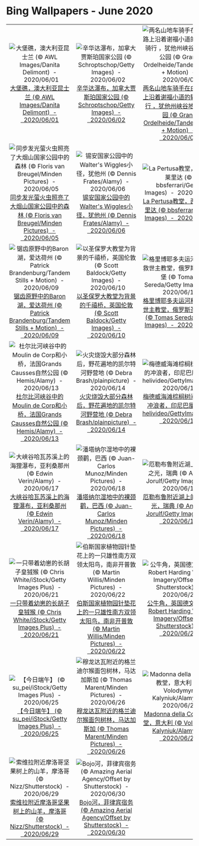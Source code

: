 # Bing Wallpapers - June 2020

| | | | |
|:-------------------------:|:-------------------------:|:-------------------------:|:-------------------------:|
| ![大堡礁，澳大利亚昆士兰 (© AWL Images/Danita Delimont)  -  2020/06/01](https://cn.bing.com/th?id=OHR.GreatReefDay_ZH-CN1185297376_UHD.jpg&w=480)[大堡礁，澳大利亚昆士兰 (© AWL Images/Danita Delimont)  -  2020/06/01](https://cn.bing.com/th?id=OHR.GreatReefDay_ZH-CN1185297376_UHD.jpg) | ![辛华达瀑布，加拿大贾斯珀国家公园 (© Schroptschop/Getty Images)  -  2020/06/02](https://cn.bing.com/th?id=OHR.JasperSunwaptaVideo_ZH-CN1403296497_UHD.jpg&w=480)[辛华达瀑布，加拿大贾斯珀国家公园 (© Schroptschop/Getty Images)  -  2020/06/02](https://cn.bing.com/th?id=OHR.JasperSunwaptaVideo_ZH-CN1403296497_UHD.jpg) | ![两名山地车骑手在白缘公路上沿着谢福小道的转弯处骑行 ，犹他州峡谷地国家公园 (© Grant Ordelheide/Tandem Stills + Motion)  -  2020/06/03](https://cn.bing.com/th?id=OHR.WhiteRimTrail_ZH-CN1574735777_UHD.jpg&w=480)[两名山地车骑手在白缘公路上沿着谢福小道的转弯处骑行 ，犹他州峡谷地国家公园 (© Grant Ordelheide/Tandem Stills + Motion)  -  2020/06/03](https://cn.bing.com/th?id=OHR.WhiteRimTrail_ZH-CN1574735777_UHD.jpg) | ![兰鲁斯特一座名为Pont Fawr的石拱桥，英国威尔士 (© Pajor Pawel/Shutterstock)  -  2020/06/04](https://cn.bing.com/th?id=OHR.PontFawr_ZH-CN1780190468_UHD.jpg&w=480)[兰鲁斯特一座名为Pont Fawr的石拱桥，英国威尔士 (© Pajor Pawel/Shutterstock)  -  2020/06/04](https://cn.bing.com/th?id=OHR.PontFawr_ZH-CN1780190468_UHD.jpg) |
| ![同步发光萤火虫照亮了大烟山国家公园中的森林 (© Floris van Breugel/Minden Pictures)  -  2020/06/05](https://cn.bing.com/th?id=OHR.SynchronousFireflies_ZH-CN6323931412_UHD.jpg&w=480)[同步发光萤火虫照亮了大烟山国家公园中的森林 (© Floris van Breugel/Minden Pictures)  -  2020/06/05](https://cn.bing.com/th?id=OHR.SynchronousFireflies_ZH-CN6323931412_UHD.jpg) | ![锡安国家公园中的Walter's Wiggles小径，犹他州 (© Dennis Frates/Alamy)  -  2020/06/06](https://cn.bing.com/th?id=OHR.WaltersWiggles_ZH-CN6928617440_UHD.jpg&w=480)[锡安国家公园中的Walter's Wiggles小径，犹他州 (© Dennis Frates/Alamy)  -  2020/06/06](https://cn.bing.com/th?id=OHR.WaltersWiggles_ZH-CN6928617440_UHD.jpg) | ![La Pertusa教堂，西班牙莱里达 (© bbsferrari/Getty Images)  -  2020/06/07](https://cn.bing.com/th?id=OHR.LaPertusa_ZH-CN7227946330_UHD.jpg&w=480)[La Pertusa教堂，西班牙莱里达 (© bbsferrari/Getty Images)  -  2020/06/07](https://cn.bing.com/th?id=OHR.LaPertusa_ZH-CN7227946330_UHD.jpg) | ![费尔南迪纳岛海岸的加拉帕戈斯海狮，厄瓜多尔科隆群岛 (© Tui De Roy/Minden Pictures)  -  2020/06/08](https://cn.bing.com/th?id=OHR.LionSurfing_ZH-CN7369892268_UHD.jpg&w=480)[费尔南迪纳岛海岸的加拉帕戈斯海狮，厄瓜多尔科隆群岛 (© Tui De Roy/Minden Pictures)  -  2020/06/08](https://cn.bing.com/th?id=OHR.LionSurfing_ZH-CN7369892268_UHD.jpg) |
| ![锯齿原野中的Baron湖，爱达荷州 (© Patrick Brandenburg/Tandem Stills + Motion)  -  2020/06/09](https://cn.bing.com/th?id=OHR.BaronLakes_ZH-CN7541190370_UHD.jpg&w=480)[锯齿原野中的Baron湖，爱达荷州 (© Patrick Brandenburg/Tandem Stills + Motion)  -  2020/06/09](https://cn.bing.com/th?id=OHR.BaronLakes_ZH-CN7541190370_UHD.jpg) | ![以圣保罗大教堂为背景的千禧桥，英国伦敦 (© Scott Baldock/Getty Images)  -  2020/06/10](https://cn.bing.com/th?id=OHR.WobblyBridge_ZH-CN7751845685_UHD.jpg&w=480)[以圣保罗大教堂为背景的千禧桥，英国伦敦 (© Scott Baldock/Getty Images)  -  2020/06/10](https://cn.bing.com/th?id=OHR.WobblyBridge_ZH-CN7751845685_UHD.jpg) | ![格里博耶多夫运河和滴血救世主教堂，俄罗斯圣彼得堡 (© Tomas Sereda/Getty Images)  -  2020/06/11](https://cn.bing.com/th?id=OHR.GriboyedovCanal_ZH-CN7887366015_UHD.jpg&w=480)[格里博耶多夫运河和滴血救世主教堂，俄罗斯圣彼得堡 (© Tomas Sereda/Getty Images)  -  2020/06/11](https://cn.bing.com/th?id=OHR.GriboyedovCanal_ZH-CN7887366015_UHD.jpg) | ![银河下的圣埃伦娜峡谷，德克萨斯州大弯国家公园 (© Stanley Ford/Shutterstock)  -  2020/06/12](https://cn.bing.com/th?id=OHR.SantaElena_ZH-CN8036210800_UHD.jpg&w=480)[银河下的圣埃伦娜峡谷，德克萨斯州大弯国家公园 (© Stanley Ford/Shutterstock)  -  2020/06/12](https://cn.bing.com/th?id=OHR.SantaElena_ZH-CN8036210800_UHD.jpg) |
| ![杜尔比河峡谷中的Moulin de Corp和小桥，法国Grands Causses自然公园 (© Hemis/Alamy)  -  2020/06/13](https://cn.bing.com/th?id=OHR.GrandsCausses_ZH-CN8463022683_UHD.jpg&w=480)[杜尔比河峡谷中的Moulin de Corp和小桥，法国Grands Causses自然公园 (© Hemis/Alamy)  -  2020/06/13](https://cn.bing.com/th?id=OHR.GrandsCausses_ZH-CN8463022683_UHD.jpg) | ![火灾烧毁大部分森林后，野花遍地的凯尔特河野营地 (© Debra Brash/plainpicture)  -  2020/06/14](https://cn.bing.com/th?id=OHR.WildflowersBC_ZH-CN8732388724_UHD.jpg&w=480)[火灾烧毁大部分森林后，野花遍地的凯尔特河野营地 (© Debra Brash/plainpicture)  -  2020/06/14](https://cn.bing.com/th?id=OHR.WildflowersBC_ZH-CN8732388724_UHD.jpg) | ![梅德威海滩棕榈树间散步的冲浪者，印尼巴厘岛 (© helivideo/GettyImages)  -  2020/06/15](https://cn.bing.com/th?id=OHR.SurfSeason_ZH-CN9212464908_UHD.jpg&w=480)[梅德威海滩棕榈树间散步的冲浪者，印尼巴厘岛 (© helivideo/GettyImages)  -  2020/06/15](https://cn.bing.com/th?id=OHR.SurfSeason_ZH-CN9212464908_UHD.jpg) | ![都柏林的圣斯蒂芬绿地，爱尔兰 (© L_E/Shutterstock)  -  2020/06/16](https://cn.bing.com/th?id=OHR.StStephens_ZH-CN9373191410_UHD.jpg&w=480)[都柏林的圣斯蒂芬绿地，爱尔兰 (© L_E/Shutterstock)  -  2020/06/16](https://cn.bing.com/th?id=OHR.StStephens_ZH-CN9373191410_UHD.jpg) |
| ![大峡谷哈瓦苏溪上的海狸瀑布，亚利桑那州 (© Edwin Verin/Alamy)  -  2020/06/17](https://cn.bing.com/th?id=OHR.Havasupai_ZH-CN0016003195_UHD.jpg&w=480)[大峡谷哈瓦苏溪上的海狸瀑布，亚利桑那州 (© Edwin Verin/Alamy)  -  2020/06/17](https://cn.bing.com/th?id=OHR.Havasupai_ZH-CN0016003195_UHD.jpg) | ![潘塔纳尔湿地中的裸颈鹳，巴西 (© Juan-Carlos Munoz/Minden Pictures)  -  2020/06/18](https://cn.bing.com/th?id=OHR.JabiruStork_ZH-CN0218761234_UHD.jpg&w=480)[潘塔纳尔湿地中的裸颈鹳，巴西 (© Juan-Carlos Munoz/Minden Pictures)  -  2020/06/18](https://cn.bing.com/th?id=OHR.JabiruStork_ZH-CN0218761234_UHD.jpg) | ![厄勒布鲁附近湖上的仲夏之光，瑞典 (© Anders Jorulf/Getty Images)  -  2020/06/19](https://cn.bing.com/th?id=OHR.MidsummerEve_ZH-CN9981851207_UHD.jpg&w=480)[厄勒布鲁附近湖上的仲夏之光，瑞典 (© Anders Jorulf/Getty Images)  -  2020/06/19](https://cn.bing.com/th?id=OHR.MidsummerEve_ZH-CN9981851207_UHD.jpg) | ![正在捕猎的丛林猫，印度 (© Lila/Alamy)  -  2020/06/20](https://cn.bing.com/th?id=OHR.HuntingCat_ZH-CN6596392185_UHD.jpg&w=480)[正在捕猎的丛林猫，印度 (© Lila/Alamy)  -  2020/06/20](https://cn.bing.com/th?id=OHR.HuntingCat_ZH-CN6596392185_UHD.jpg) |
| ![一只带着幼崽的长胡子皇狨猴 (© Chris White/iStock/Getty Images Plus)  -  2020/06/21](https://cn.bing.com/th?id=OHR.BeardedTamarin_ZH-CN0250190365_UHD.jpg&w=480)[一只带着幼崽的长胡子皇狨猴 (© Chris White/iStock/Getty Images Plus)  -  2020/06/21](https://cn.bing.com/th?id=OHR.BeardedTamarin_ZH-CN0250190365_UHD.jpg) | ![伯斯国家植物园针垫花上的一只雄性南方双领太阳鸟，南非开普敦 (© Martin Willis/Minden Pictures)  -  2020/06/22](https://cn.bing.com/th?id=OHR.SouthernSunbird_ZH-CN0426670987_UHD.jpg&w=480)[伯斯国家植物园针垫花上的一只雄性南方双领太阳鸟，南非开普敦 (© Martin Willis/Minden Pictures)  -  2020/06/22](https://cn.bing.com/th?id=OHR.SouthernSunbird_ZH-CN0426670987_UHD.jpg) | ![公牛角，英国德文郡 (© Robert Harding World Imagery/Offset by Shutterstock)  -  2020/06/23](https://cn.bing.com/th?id=OHR.BullPoint_ZH-CN0520993795_UHD.jpg&w=480)[公牛角，英国德文郡 (© Robert Harding World Imagery/Offset by Shutterstock)  -  2020/06/23](https://cn.bing.com/th?id=OHR.BullPoint_ZH-CN0520993795_UHD.jpg) | ![鸟瞰希腊罗德岛岩石海岸上蓝白相间的遮阳伞 (© Amazing Aerial Agency/Offset by Shutterstock)  -  2020/06/24](https://cn.bing.com/th?id=OHR.RhodesIsland_ZH-CN0674840850_UHD.jpg&w=480)[鸟瞰希腊罗德岛岩石海岸上蓝白相间的遮阳伞 (© Amazing Aerial Agency/Offset by Shutterstock)  -  2020/06/24](https://cn.bing.com/th?id=OHR.RhodesIsland_ZH-CN0674840850_UHD.jpg) |
| ![【今日端午】 (© su_pei/iStock/Getty Images Plus)  -  2020/06/25](https://cn.bing.com/th?id=OHR.duanwu2020_ZH-CN0965379603_UHD.jpg&w=480)[【今日端午】 (© su_pei/iStock/Getty Images Plus)  -  2020/06/25](https://cn.bing.com/th?id=OHR.duanwu2020_ZH-CN0965379603_UHD.jpg) | ![穆龙达瓦附近的格兰迪尔猴面包树林，马达加斯加 (© Thomas Marent/Minden Pictures)  -  2020/06/26](https://cn.bing.com/th?id=OHR.AdansoniaGrandidieri_ZH-CN1154912052_UHD.jpg&w=480)[穆龙达瓦附近的格兰迪尔猴面包树林，马达加斯加 (© Thomas Marent/Minden Pictures)  -  2020/06/26](https://cn.bing.com/th?id=OHR.AdansoniaGrandidieri_ZH-CN1154912052_UHD.jpg) | ![Madonna della Corona教堂，意大利 (© Volodymyr Kalyniuk/Alamy)  -  2020/06/27](https://cn.bing.com/th?id=OHR.MtBaldoSantuario_ZH-CN2301293454_UHD.jpg&w=480)[Madonna della Corona教堂，意大利 (© Volodymyr Kalyniuk/Alamy)  -  2020/06/27](https://cn.bing.com/th?id=OHR.MtBaldoSantuario_ZH-CN2301293454_UHD.jpg) | ![雾中的卡斯特诺城堡，法国佩里戈尔 (© Infografick/iStock/Getty Images Plus)  -  2020/06/28](https://cn.bing.com/th?id=OHR.FoggyCastle_ZH-CN6799694629_UHD.jpg&w=480)[雾中的卡斯特诺城堡，法国佩里戈尔 (© Infografick/iStock/Getty Images Plus)  -  2020/06/28](https://cn.bing.com/th?id=OHR.FoggyCastle_ZH-CN6799694629_UHD.jpg) |
| ![索维拉附近摩洛哥坚果树上的山羊，摩洛哥 (© Nizz/Shutterstock)  -  2020/06/29](https://cn.bing.com/th?id=OHR.ArganGoats_ZH-CN5346845518_UHD.jpg&w=480)[索维拉附近摩洛哥坚果树上的山羊，摩洛哥 (© Nizz/Shutterstock)  -  2020/06/29](https://cn.bing.com/th?id=OHR.ArganGoats_ZH-CN5346845518_UHD.jpg) | ![Bojo河，菲律宾宿务 (© Amazing Aerial Agency/Offset by Shutterstock)  -  2020/06/30](https://cn.bing.com/th?id=OHR.BojoRiver_ZH-CN5454106636_UHD.jpg&w=480)[Bojo河，菲律宾宿务 (© Amazing Aerial Agency/Offset by Shutterstock)  -  2020/06/30](https://cn.bing.com/th?id=OHR.BojoRiver_ZH-CN5454106636_UHD.jpg) |  |  |
